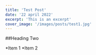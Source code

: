 ```yaml
---
title: 'Test Post'
date: '22 april 2022'
excerpt: 'This is an excerpt'
cover_image: '/images/posts/test1.jpg'
---
```

##Heading Two

*Item 1
*Item 2